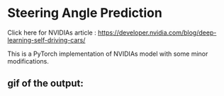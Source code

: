 # Steering Angle Prediction

Click here for NVIDIAs article : https://developer.nvidia.com/blog/deep-learning-self-driving-cars/

This is a PyTorch implementation of NVIDIAs model with some minor modifications. 


## gif of the output:
